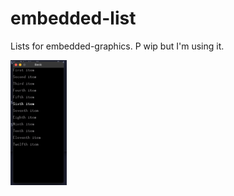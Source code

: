 # embedded-list

Lists for embedded-graphics. P wip but I'm using it.

<img src=".github/assets/basic.png" height="200">
